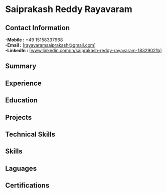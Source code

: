# Saiprakash Reddy Rayavaram
## Contact Information
**-Mobile :** +49 15158337968\
**-Email :** [rayavaramsaiprakash@gmail.com]\
**-LinkedIn :** [www.linkedin.com/in/saiprakash-reddy-rayavaram-18329021b]
## Summary
## Experience
## Education
## Projects
## Technical Skills
## Skills
## Laguages
## Certifications
